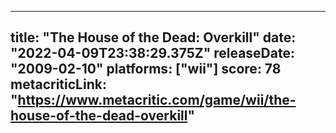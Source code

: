 
---
title: "The House of the Dead: Overkill"
date: "2022-04-09T23:38:29.375Z"
releaseDate: "2009-02-10"
platforms: ["wii"]
score: 78
metacriticLink: "https://www.metacritic.com/game/wii/the-house-of-the-dead-overkill"
---
